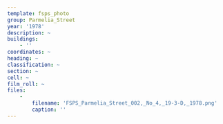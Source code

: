 ```yaml
---
template: fsps_photo
group: Parmelia_Street
year: '1978'
description: ~
buildings:
    - ''
coordinates: ~
heading: ~
classification: ~
section: ~
cell: ~
film_roll: ~
files:
    -
        filename: 'FSPS_Parmelia_Street_002,_No_4,_19-3-D,_1978.png'
        caption: ''
---
```

